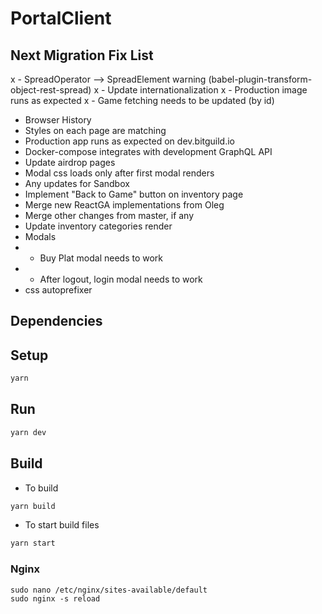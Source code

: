 # PortalClient

## Next Migration Fix List
x - SpreadOperator --> SpreadElement warning (babel-plugin-transform-object-rest-spread)
x - Update internationalization
x - Production image runs as expected
x - Game fetching needs to be updated (by id)
- Browser History
- Styles on each page are matching
- Production app runs as expected on dev.bitguild.io
- Docker-compose integrates with development GraphQL API
- Update airdrop pages
- Modal css loads only after first modal renders
- Any updates for Sandbox
- Implement "Back to Game" button on inventory page
- Merge new ReactGA implementations from Oleg
- Merge other changes from master, if any
- Update inventory categories render
- Modals
- - Buy Plat modal needs to work
- - After logout, login modal needs to work
- css autoprefixer


## Dependencies

## Setup

```bash
yarn
```

## Run

```bash
yarn dev
```

## Build

- To build
```bash
yarn build
```

- To start build files
```bash
yarn start
```

### Nginx

```
sudo nano /etc/nginx/sites-available/default
sudo nginx -s reload
```
